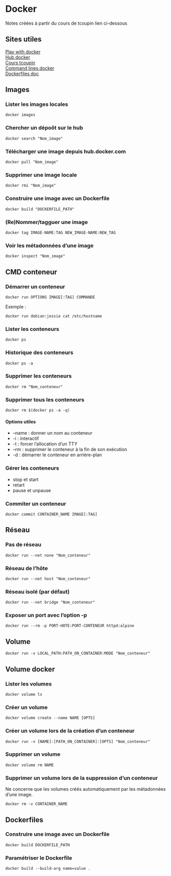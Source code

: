 # Docker 

Notes créées à partir du cours de tcoupin lien ci-dessous

## Sites utiles 
[Play with docker](http://play-with-docker.com)  
[Hub docker](https://hub.docker.com/)  
[Cours tcoupin](https://tcoupin.github.io/presentations/docker-intro)  
[Command lines docker](https://docs.docker.com/engine/reference/commandline/docker/)  
[Dockerfiles doc](https://docs.docker.com/engine/reference/builder/)   

## Images

### Lister les images locales
```
docker images
```

### Chercher un dépoôt sur le hub
```
docker search "Nom_image"
```

### Télécharger une image depuis hub.docker.com
```
docker pull "Nom_image"
```

### Supprimer une image locale
```
docker rmi "Nom_image"
```

### Construire une image avec un Dockerfile
```
docker build "DOCKERFILE_PATH"
```

### (Re)Nommer/tagguer une image
```
docker tag IMAGE-NAME:TAG NEW_IMAGE-NAME:NEW_TAG
```

### Voir les métadonnées d’une image
```
docker inspect "Nom_image"
```

## CMD conteneur

### Démarrer un conteneur
```
docker run OPTIONS IMAGE[:TAG] COMMANDE
```

Exemple : 
```
docker run debian:jessie cat /etc/hostname
```

### Lister les conteneurs
```
docker ps
```

### Historique des conteneurs
```
docker ps -a
```

### Supprimer les conteneurs
```
docker rm "Nom_conteneur"
```

### Supprimer tous les conteneurs
```
docker rm $(docker ps -a -q)
```

#### Options utiles
* –name : donner un nom au conteneur  
* -i : interactif  
* -t : forcer l’allocation d’un TTY  
* –rm : supprimer le conteneur à la fin de son exécution  
* -d : démarrer le conteneur en arrière-plan  

### Gérer les conteneurs
* stop et start  
* retart  
* pause et unpause  

### Commiter un conteneur
```
docker commit CONTAINER_NAME IMAGE[:TAG]
```

## Réseau

### Pas de réseau
```
docker run --net none "Nom_conteneur"
```

### Réseau de l’hôte
```
docker run --net host "Nom_conteneur"
```

### Réseau isolé (par défaut)
```
docker run --net bridge "Nom_conteneur"
```

### Exposer un port avec l’option -p
```
docker run --rm -p PORT-HOTE:PORT-CONTENEUR httpd:alpine
```

## Volume
```
docker run -v LOCAL_PATH:PATH_ON_CONTAINER:MODE "Nom_conteneur"
```

## Volume docker

### Lister les volumes
```
docker volume ls
```

### Créer un volume
```
docker volume create --name NAME [OPTS]
```

### Créer un volume lors de la création d’un conteneur
```
docker run -v [NAME]:[PATH_ON_CONTAINER]:[OPTS] "Nom_conteneur"
```

### Supprimer un volume
```
docker volume rm NAME
```

### Supprimer un volume lors de la suppression d’un conteneur 

Ne concerne que les volumes créés automatiquement par les métadonnées d’une image.  

```
docker rm -v CONTAINER_NAME
```

## Dockerfiles

### Construire une image avec un Dockerfile
```
docker build DOCKERFILE_PATH
```

### Paramétriser le Dockerfile
```
docker build --build-arg name=value .
```

